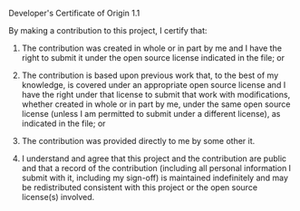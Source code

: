 Developer's Certificate of Origin 1.1

By making a contribution to this project, I certify that:

1. The contribution was created in whole or in part by me and I
   have the right to submit it under the open source license
   indicated in the file; or

2. The contribution is based upon previous work that, to the best
   of my knowledge, is covered under an appropriate open source
   license and I have the right under that license to submit that
   work with modifications, whether created in whole or in part
   by me, under the same open source license (unless I am
   permitted to submit under a different license), as indicated
   in the file; or

3. The contribution was provided directly to me by some other
   it.

4. I understand and agree that this project and the contribution
   are public and that a record of the contribution (including all
   personal information I submit with it, including my sign-off) is
   maintained indefinitely and may be redistributed consistent with
   this project or the open source license(s) involved.
